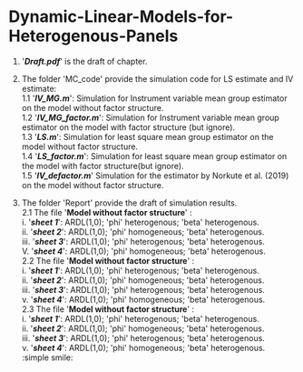 # Dynamic-Linear-Models-for-Heterogenous-Panels  
1. '***Draft.pdf***' is the draft of chapter.  
2. The folder 'MC_code' provide the simulation code for LS estimate and IV estimate:  
   1.1 '***IV_MG.m***': Simulation for Instrument variable mean group estimator on the model without factor structure.  
   1.2 '***IV_MG_factor.m***': Simulation for Instrument variable mean group estimator on the model with factor structure (but ignore).  
   1.3 '***LS.m***': Simulation for least square mean group estimator on the model without factor structure.  
   1.4 '***LS_factor.m***': Simulation for least square mean group estimator on the model with factor structure(but ignore).  
   1.5 '***IV_defactor.m***' Simulation for the estimator by Norkute et al. (2019) on the model without factor structure.  
  
  
3. The folder 'Report' provide the draft of simulation results.   
   2.1 The file  '__Model  without factor structure__' :  
        i. '***sheet 1***': ARDL(1,0); 'phi' heterogenous; 'beta' heterogenous.  
        ii. '***sheet 2***': ARDL(1,0); 'phi' homogeneous; 'beta' heterogenous.  
        iii. '***sheet 3***': ARDL(1,0); 'phi' heterogenous; 'beta' heterogenous.  
        V. '***sheet 4***': ARDL(1,0); 'phi' homogeneous; 'beta' heterogenous.  
  2.2 The file  '__Model  without factor structure__' :  
       i. '***sheet 1***': ARDL(1,0); 'phi' heterogenous; 'beta' heterogenous.  
       ii. '***sheet 2***': ARDL(1,0); 'phi' homogeneous; 'beta' heterogenous.  
       iii. '***sheet 3***': ARDL(1,0); 'phi' heterogenous; 'beta' heterogenous.  
       v. '***sheet 4***': ARDL(1,0); 'phi' homogeneous; 'beta' heterogenous.  
  2.3 The file  '__Model  without factor structure__' :  
       i. '***sheet 1***': ARDL(1,0); 'phi' heterogenous; 'beta' heterogenous.  
       ii. '***sheet 2***': ARDL(1,0); 'phi' homogeneous; 'beta' heterogenous.  
       iii. '***sheet 3***': ARDL(1,0); 'phi' heterogenous; 'beta' heterogenous.  
       v. '***sheet 4***': ARDL(1,0); 'phi' homogeneous; 'beta' heterogenous.  
 :simple smile:
